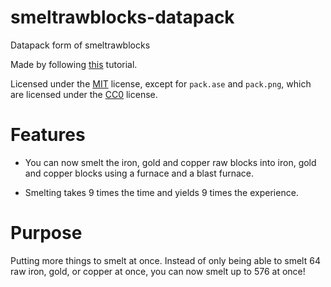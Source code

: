 # smeltrawblocks-datapack
Datapack form of smeltrawblocks

Made by following [this](https://minecraft.fandom.com/wiki/Tutorials/Creating_a_data_pack) tutorial.

Licensed under the [MIT](https://github.com/leservermods/smeltrawblocks-datapack/blob/9/LICENSE) license, except for `pack.ase` and `pack.png`, which are licensed under the [CC0](https://creativecommons.org/publicdomain/zero/1.0/) license.

# Features
* You can now smelt the iron, gold and copper raw blocks into iron, gold and copper blocks using a furnace and a blast furnace.

* Smelting takes 9 times the time and yields 9 times the experience.

# Purpose

Putting more things to smelt at once. Instead of only being able to smelt 64 raw iron, gold, or copper at once, you can now smelt up to 576 at once!
